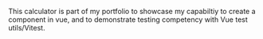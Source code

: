 This calculator is part of my portfolio to showcase my capabiltiy to create a component in vue, and to demonstrate testing competency with Vue test utils/Vitest.
